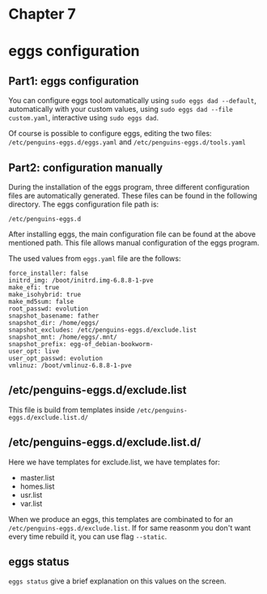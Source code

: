 # Chapter 7

# eggs configuration 

## Part1: eggs configuration 

You can configure eggs tool automatically using `sudo eggs dad --default`, 
automatically with your custom values, using `sudo eggs dad --file custom.yaml`,
interactive using `sudo eggs dad`.

Of course is possible to configure eggs, editing the two files: 
`/etc/penguins-eggs.d/eggs.yaml` and `/etc/penguins-eggs.d/tools.yaml`

## Part2: configuration manually 

During the installation of the eggs program, three different
configuration files are automatically generated. These files can be
found in the following directory. The eggs configuration file path
is: 

```
/etc/penguins-eggs.d
```

After installing eggs, the main configuration file can be found at the
above mentioned path. This file allows manual configuration of
the eggs program.

The used values from `eggs.yaml` file are the follows:

```
force_installer: false
initrd_img: /boot/initrd.img-6.8.8-1-pve
make_efi: true
make_isohybrid: true
make_md5sum: false
root_passwd: evolution
snapshot_basename: father
snapshot_dir: /home/eggs/
snapshot_excludes: /etc/penguins-eggs.d/exclude.list
snapshot_mnt: /home/eggs/.mnt/
snapshot_prefix: egg-of_debian-bookworm-
user_opt: live
user_opt_passwd: evolution
vmlinuz: /boot/vmlinuz-6.8.8-1-pve
```

## /etc/penguins-eggs.d/exclude.list
This file is build from templates inside `/etc/penguins-eggs.d/exclude.list.d/`

## /etc/penguins-eggs.d/exclude.list.d/
Here we have templates for exclude.list, we have templates for:
* master.list
* homes.list
* usr.list
* var.list

When we produce an eggs, this templates are combinated to for an `/etc/penguins-eggs.d/exclude.list`. 
If for same reasonm you don't want every time rebuild it, you can use flag `--static`.

## eggs status
`eggs status` give a brief explanation on this values on the screen.


